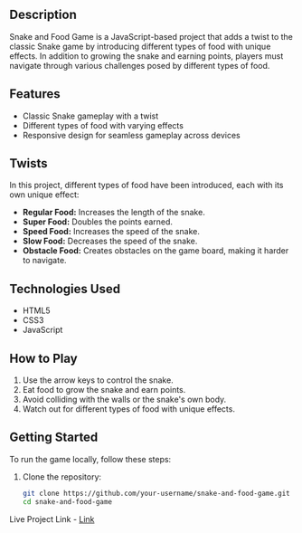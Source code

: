 

## Description

Snake and Food Game is a JavaScript-based project that adds a twist to the classic Snake game by introducing different types of food with unique effects. In addition to growing the snake and earning points, players must navigate through various challenges posed by different types of food.

## Features

- Classic Snake gameplay with a twist
- Different types of food with varying effects
- Responsive design for seamless gameplay across devices

## Twists

In this project, different types of food have been introduced, each with its own unique effect:

- **Regular Food:** Increases the length of the snake.
- **Super Food:** Doubles the points earned.
- **Speed Food:** Increases the speed of the snake.
- **Slow Food:** Decreases the speed of the snake.
- **Obstacle Food:** Creates obstacles on the game board, making it harder to navigate.

## Technologies Used

- HTML5
- CSS3
- JavaScript

## How to Play

1. Use the arrow keys to control the snake.
2. Eat food to grow the snake and earn points.
3. Avoid colliding with the walls or the snake's own body.
4. Watch out for different types of food with unique effects.

## Getting Started

To run the game locally, follow these steps:

1. Clone the repository:
   ```bash
   git clone https://github.com/your-username/snake-and-food-game.git
   cd snake-and-food-game

Live Project Link - [Link](https://manishproject2207.github.io/DSA-PROJECTS/)
